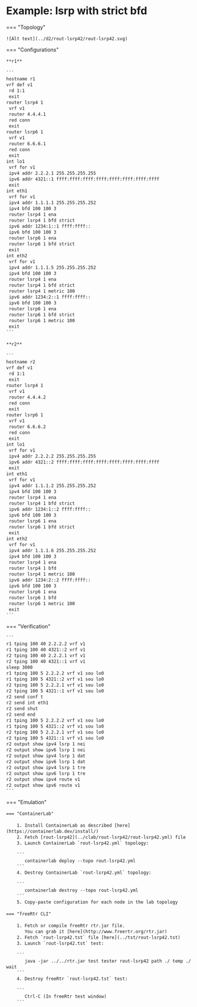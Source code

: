 # Example: lsrp with strict bfd

=== "Topology"

    ![Alt text](../d2/rout-lsrp42/rout-lsrp42.svg)

=== "Configurations"

    **r1**

    ```
    hostname r1
    vrf def v1
     rd 1:1
     exit
    router lsrp4 1
     vrf v1
     router 4.4.4.1
     red conn
     exit
    router lsrp6 1
     vrf v1
     router 6.6.6.1
     red conn
     exit
    int lo1
     vrf for v1
     ipv4 addr 2.2.2.1 255.255.255.255
     ipv6 addr 4321::1 ffff:ffff:ffff:ffff:ffff:ffff:ffff:ffff
     exit
    int eth1
     vrf for v1
     ipv4 addr 1.1.1.1 255.255.255.252
     ipv4 bfd 100 100 3
     router lsrp4 1 ena
     router lsrp4 1 bfd strict
     ipv6 addr 1234:1::1 ffff:ffff::
     ipv6 bfd 100 100 3
     router lsrp6 1 ena
     router lsrp6 1 bfd strict
     exit
    int eth2
     vrf for v1
     ipv4 addr 1.1.1.5 255.255.255.252
     ipv4 bfd 100 100 3
     router lsrp4 1 ena
     router lsrp4 1 bfd strict
     router lsrp4 1 metric 100
     ipv6 addr 1234:2::1 ffff:ffff::
     ipv6 bfd 100 100 3
     router lsrp6 1 ena
     router lsrp6 1 bfd strict
     router lsrp6 1 metric 100
     exit
    ```

    **r2**

    ```
    hostname r2
    vrf def v1
     rd 1:1
     exit
    router lsrp4 1
     vrf v1
     router 4.4.4.2
     red conn
     exit
    router lsrp6 1
     vrf v1
     router 6.6.6.2
     red conn
     exit
    int lo1
     vrf for v1
     ipv4 addr 2.2.2.2 255.255.255.255
     ipv6 addr 4321::2 ffff:ffff:ffff:ffff:ffff:ffff:ffff:ffff
     exit
    int eth1
     vrf for v1
     ipv4 addr 1.1.1.2 255.255.255.252
     ipv4 bfd 100 100 3
     router lsrp4 1 ena
     router lsrp4 1 bfd strict
     ipv6 addr 1234:1::2 ffff:ffff::
     ipv6 bfd 100 100 3
     router lsrp6 1 ena
     router lsrp6 1 bfd strict
     exit
    int eth2
     vrf for v1
     ipv4 addr 1.1.1.6 255.255.255.252
     ipv4 bfd 100 100 3
     router lsrp4 1 ena
     router lsrp4 1 bfd
     router lsrp4 1 metric 100
     ipv6 addr 1234:2::2 ffff:ffff::
     ipv6 bfd 100 100 3
     router lsrp6 1 ena
     router lsrp6 1 bfd
     router lsrp6 1 metric 100
     exit
    ```

=== "Verification"

    ```
    r1 tping 100 40 2.2.2.2 vrf v1
    r1 tping 100 40 4321::2 vrf v1
    r2 tping 100 40 2.2.2.1 vrf v1
    r2 tping 100 40 4321::1 vrf v1
    sleep 3000
    r1 tping 100 5 2.2.2.2 vrf v1 sou lo0
    r1 tping 100 5 4321::2 vrf v1 sou lo0
    r2 tping 100 5 2.2.2.1 vrf v1 sou lo0
    r2 tping 100 5 4321::1 vrf v1 sou lo0
    r2 send conf t
    r2 send int eth1
    r2 send shut
    r2 send end
    r1 tping 100 5 2.2.2.2 vrf v1 sou lo0
    r1 tping 100 5 4321::2 vrf v1 sou lo0
    r2 tping 100 5 2.2.2.1 vrf v1 sou lo0
    r2 tping 100 5 4321::1 vrf v1 sou lo0
    r2 output show ipv4 lsrp 1 nei
    r2 output show ipv6 lsrp 1 nei
    r2 output show ipv4 lsrp 1 dat
    r2 output show ipv6 lsrp 1 dat
    r2 output show ipv4 lsrp 1 tre
    r2 output show ipv6 lsrp 1 tre
    r2 output show ipv4 route v1
    r2 output show ipv6 route v1
    ```

=== "Emulation"

    === "ContainerLab"

        1. Install ContainerLab as described [here](https://containerlab.dev/install/)  
        2. Fetch [rout-lsrp42](../clab/rout-lsrp42/rout-lsrp42.yml) file  
        3. Launch ContainerLab `rout-lsrp42.yml` topology:  

        ```
           containerlab deploy --topo rout-lsrp42.yml  
        ```
        4. Destroy ContainerLab `rout-lsrp42.yml` topology:  

        ```
           containerlab destroy --topo rout-lsrp42.yml  
        ```
        5. Copy-paste configuration for each node in the lab topology

    === "freeRtr CLI"

        1. Fetch or compile freeRtr rtr.jar file.  
           You can grab it [here](http://www.freertr.org/rtr.jar)  
        2. Fetch `rout-lsrp42.tst` file [here](../tst/rout-lsrp42.tst)  
        3. Launch `rout-lsrp42.tst` test:  

        ```
           java -jar ../../rtr.jar test tester rout-lsrp42 path ./ temp ./ wait
        ```
        4. Destroy freeRtr `rout-lsrp42.tst` test:  

        ```
           Ctrl-C (In freeRtr test window)
        ```

